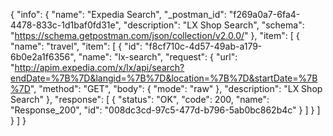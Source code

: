 {
  "info": {
    "name": "Expedia Search",
    "_postman_id": "f269a0a7-6fa4-4478-833c-1d1baf0fd31e",
    "description": "LX Shop Search",
    "schema": "https://schema.getpostman.com/json/collection/v2.0.0/"
  },
  "item": [
    {
      "name": "travel",
      "item": [
        {
          "id": "f8cf710c-4d57-49ab-a179-6b0e2a1f6356",
          "name": "lx-search",
          "request": {
            "url": "http://apim.expedia.com/x/lx/api/search?endDate=%7B%7D&langid=%7B%7D&location=%7B%7D&startDate=%7B%7D",
            "method": "GET",
            "body": {
              "mode": "raw"
            },
            "description": "LX Shop Search"
          },
          "response": [
            {
              "status": "OK",
              "code": 200,
              "name": "Response_200",
              "id": "008dc3cd-97c5-477d-b796-5ab0bc862b4c"
            }
          ]
        }
      ]
    }
  ]
}